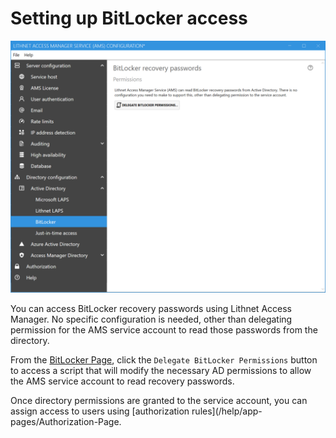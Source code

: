 # Setting up BitLocker access

![!](../images/ui-page-bitlocker.png)

You can access BitLocker recovery passwords using Lithnet Access Manager. No specific configuration is needed, other than delegating permission for the AMS service account to read those passwords from the directory.

From the [BitLocker Page](/help/app-pages/BitLocker-Page), click the `Delegate BitLocker Permissions` button to access a script that will modify the necessary AD permissions to allow the AMS service account to read recovery passwords.

Once directory permissions are granted to the service account, you can assign access to users using [authorization rules](/help/app-pages/Authorization-Page.
